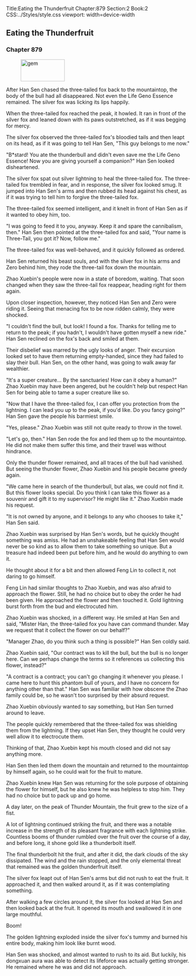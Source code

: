 Title:Eating the Thunderfruit 
Chapter:879 
Section:2 
Book:2 
CSS:../Styles/style.css 
viewport: width=device-width
  
## Eating the Thunderfruit
### Chapter 879
  
<figure>
	<img src="../Images/gem.gif" alt="gem" id="gem" width="120" height="60" />
</figure>
  

  
After Han Sen chased the three-tailed fox back to the mountaintop, the body of the bull had all disappeared. Not even the Life Geno Essence remained. The silver fox was licking its lips happily.

When the three-tailed fox reached the peak, it howled. It ran in front of the silver fox and leaned down with its paws outstretched, as if it was begging for mercy.

The silver fox observed the three-tailed fox's bloodied tails and then leapt on its head, as if it was going to tell Han Sen, "This guy belongs to me now."

"B*stard! You ate the thunderbull and didn't even save me the Life Geno Essence! Now you are giving yourself a companion?" Han Sen looked disheartened.

The silver fox spat out silver lightning to heal the three-tailed fox. The three-tailed fox trembled in fear, and in response, the silver fox looked smug. It jumped into Han Sen's arms and then rubbed its head against his chest, as if it was trying to tell him to forgive the three-tailed fox.

The three-tailed fox seemed intelligent, and it knelt in front of Han Sen as if it wanted to obey him, too.

"I was going to feed it to you, anyway. Keep it and spare the cannibalism, then." Han Sen then pointed at the three-tailed fox and said, "Your name is Three-Tail, you got it? Now, follow me."

The three-tailed fox was well-behaved, and it quickly followed as ordered.

Han Sen returned his beast souls, and with the silver fox in his arms and Zero behind him, they rode the three-tail fox down the mountain.

Zhao Xuebin's people were now in a state of boredom, waiting. That soon changed when they saw the three-tail fox reappear, heading right for them again.

Upon closer inspection, however, they noticed Han Sen and Zero were riding it. Seeing that menacing fox to be now ridden calmly, they were shocked.

"I couldn't find the bull, but look! I found a fox. Thanks for telling me to return to the peak; if you hadn't, I wouldn't have gotten myself a new ride." Han Sen reclined on the fox's back and smiled at them.

Their disbelief was marred by the ugly looks of anger. Their excursion looked set to have them returning empty-handed, since they had failed to slay their bull. Han Sen, on the other hand, was going to walk away far wealthier.

"It's a super creature... By the sanctuaries! How can it obey a human?" Zhao Xuebin may have been angered, but he couldn't help but respect Han Sen for being able to tame a super creature like so.

"Now that I have the three-tailed fox, I can offer you protection from the lightning. I can lead you up to the peak, if you'd like. Do you fancy going?" Han Sen gave the people his barmiest smile.

"Yes, please." Zhao Xuebin was still not quite ready to throw in the towel.

"Let's go, then." Han Sen rode the fox and led them up to the mountaintop. He did not make them suffer this time, and their travel was without hindrance.

Only the thunder flower remained, and all traces of the bull had vanished. But seeing the thunder flower, Zhao Xuebin and his people became greedy again.

"We came here in search of the thunderbull, but alas, we could not find it. But this flower looks special. Do you think I can take this flower as a souvenir and gift it to my supervisor? He might like it." Zhao Xuebin made his request.

"It is not owned by anyone, and it belongs to any who chooses to take it," Han Sen said.

Zhao Xuebin was surprised by Han Sen's words, but he quickly thought something was amiss. He had an unshakeable feeling that Han Sen would never be so kind as to allow them to take something so unique. But a treasure had indeed been put before him, and he would do anything to own it.

He thought about it for a bit and then allowed Feng Lin to collect it, not daring to go himself.

Feng Lin had similar thoughts to Zhao Xuebin, and was also afraid to approach the flower. Still, he had no choice but to obey the order he had been given. He approached the flower and then touched it. Gold lightning burst forth from the bud and electrocuted him.

Zhao Xuebin was shocked, in a different way. He smiled at Han Sen and said, "Mister Han, the three-tailed fox you have can command thunder. May we request that it collect the flower on our behalf?"

"Manager Zhao, do you think such a thing is possible?" Han Sen coldly said.

Zhao Xuebin said, "Our contract was to kill the bull, but the bull is no longer here. Can we perhaps change the terms so it references us collecting this flower, instead?"

"A contract is a contract; you can't go changing it whenever you please. I came here to hunt this phantom bull of yours, and I have no concern for anything other than that." Han Sen was familiar with how obscene the Zhao family could be, so he wasn't too surprised by their absurd request.

Zhao Xuebin obviously wanted to say something, but Han Sen turned around to leave.

The people quickly remembered that the three-tailed fox was shielding them from the lightning. If they upset Han Sen, they thought he could very well allow it to electrocute them.

Thinking of that, Zhao Xuebin kept his mouth closed and did not say anything more.

Han Sen then led them down the mountain and returned to the mountaintop by himself again, so he could wait for the fruit to mature.

Zhao Xuebin knew Han Sen was returning for the sole purpose of obtaining the flower for himself, but he also knew he was helpless to stop him. They had no choice but to pack up and go home.

A day later, on the peak of Thunder Mountain, the fruit grew to the size of a fist.

A lot of lightning continued striking the fruit, and there was a notable increase in the strength of its pleasant fragrance with each lightning strike. Countless booms of thunder rumbled over the fruit over the course of a day, and before long, it shone gold like a thunderbolt itself.

The final thunderbolt hit the fruit, and after it did, the dark clouds of the sky dissipated. The wind and the rain stopped, and the only elemental threat that remained was the golden thunderfruit itself.

The silver fox leapt out of Han Sen's arms but did not rush to eat the fruit. It approached it, and then walked around it, as if it was contemplating something.

After walking a few circles around it, the silver fox looked at Han Sen and then looked back at the fruit. It opened its mouth and swallowed it in one large mouthful.

Boom!

The golden lightning exploded inside the silver fox's tummy and burned his entire body, making him look like burnt wood.

Han Sen was shocked, and almost wanted to rush to its aid. But luckily, his dongxuan aura was able to detect its lifeforce was actually getting stronger. He remained where he was and did not approach.